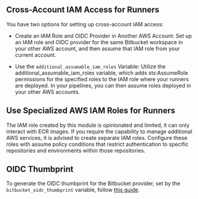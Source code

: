 ## Cross-Account IAM Access for Runners
You have two options for setting up cross-account IAM access:

- Create an IAM Role and OIDC Provider in Another AWS Account: Set up an IAM role and OIDC provider for the same Bitbucket workspace in your other AWS account, and then assume that IAM role from your current account.

- Use the `additional_assumable_iam_roles` Variable: Utilize the additional_assumable_iam_roles variable, which adds sts:AssumeRole permissions for the specified roles to the IAM role where your runners are deployed. In your pipelines, you can then assume roles deployed in your other AWS accounts.

## Use Specialized AWS IAM Roles for Runners
The IAM role created by this module is opinionated and limited, it can only interact with ECR images. If you require the capability to manage additional AWS services, it is advised to create separate IAM roles. Configure these roles with assume policy conditions that restrict authentication to specific repositories and environments within those repositories.

## OIDC Thumbprint
To generate the OIDC thumbprint for the Bitbucket provider, set by the `bitbucket_oidc_thumbprint` variable, follow [this guide](https://docs.aws.amazon.com/IAM/latest/UserGuide/id_roles_providers_create_oidc_verify-thumbprint.html).
